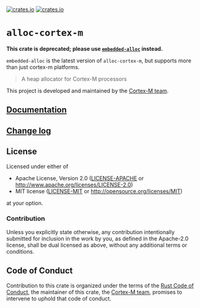 [![crates.io](https://img.shields.io/crates/d/alloc-cortex-m.svg)](https://crates.io/crates/alloc-cortex-m)
[![crates.io](https://img.shields.io/crates/v/alloc-cortex-m.svg)](https://crates.io/crates/alloc-cortex-m)

# `alloc-cortex-m`

**This crate is deprecated; please use [`embedded-alloc`](https://crates.io/crates/embedded-alloc) instead.**

`embedded-alloc` is the latest version of `alloc-cortex-m`, but supports
more than just cortex-m platforms.

> A heap allocator for Cortex-M processors

This project is developed and maintained by the [Cortex-M team][team].

## [Documentation](https://docs.rs/alloc-cortex-m)

## [Change log](CHANGELOG.md)

## License

Licensed under either of

- Apache License, Version 2.0 ([LICENSE-APACHE](LICENSE-APACHE) or
  http://www.apache.org/licenses/LICENSE-2.0)
- MIT license ([LICENSE-MIT](LICENSE-MIT) or http://opensource.org/licenses/MIT)

at your option.

### Contribution

Unless you explicitly state otherwise, any contribution intentionally submitted
for inclusion in the work by you, as defined in the Apache-2.0 license, shall be
dual licensed as above, without any additional terms or conditions.

## Code of Conduct

Contribution to this crate is organized under the terms of the [Rust Code of
Conduct][CoC], the maintainer of this crate, the [Cortex-M team][team], promises
to intervene to uphold that code of conduct.

[CoC]: CODE_OF_CONDUCT.md
[team]: https://github.com/rust-embedded/wg#the-cortex-m-team
